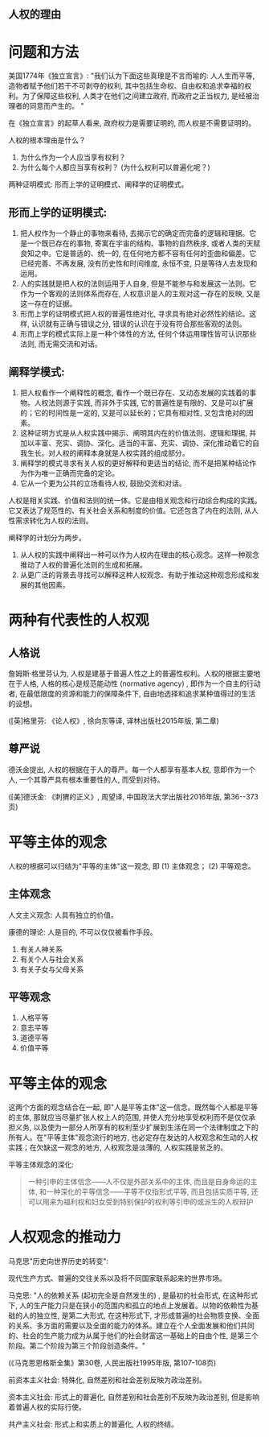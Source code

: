 ## 人权的理由

# 问题和方法

美国1774年《独立宣言》: "我们认为下面这些真理是不言而喻的: 人人生而平等, 造物者赋予他们若干不可剥夺的权利, 其中包括生命权、自由权和追求幸福的权利。为了保障这些权利, 人类才在他们之间建立政府, 而政府之正当权力, 是经被治理者的同意而产生的。 "

在《独立宣言》的起草人看来, 政府权力是需要证明的, 而人权是不需要证明的。 

人权的根本理由是什么？
1. 为什么作为一个人应当享有权利？
2. 为什么每个人都应当享有权利？ (为什么权利可以普遍化呢？) 

两种证明模式: 形而上学的证明模式、阐释学的证明模式。

## 形而上学的证明模式:  

1. 把人权作为一个静止的事物来看待, 去揭示它的确定而完备的逻辑和理据。它是一个既已存在的事物, 寄寓在宇宙的结构、事物的自然秩序, 或者人类的天赋良知之中。它是普适的、统一的, 在任何地方都不容有任何的歪曲和偏差。它已经完善、不再发展, 没有历史性和时间维度, 永恒不变, 只是等待人去发现和运用。 
2. 人的实践就是把人权的法则运用于人自身, 但是不能参与和发展这一法则。它作为一个客观的法则体系而存在, 人权意识是人的主观对这一存在的反映, 又是这一存在的证据。 
3. 形而上学的证明模式把人权的普遍性绝对化, 寻求具有绝对必然性的结论。这样, 认识就有正确与错误之分, 错误的认识在于没有符合那些客观的法则。 
4. 形而上学的模式实际上是一种个体性的方法, 任何个体运用理性皆可认识那些法则, 而无需交流和对话。

## 阐释学模式:  

1. 把人权看作一个阐释性的概念, 看作一个既已存在、又动态发展的实践着的事物。人权法则源于实践, 而非外于实践, 它的普遍性是有限的、又是可以扩展的；它的时间性是一定的, 又是可以延长的；它具有相对性, 又包含绝对的因素。 
2. 这种证明方式是从人权实践中揭示、阐明其内在的价值法则、逻辑和理据, 并加以丰富、充实、调协、深化。适当的丰富、充实、调协、深化推动着它的自我生长。对人权的阐释本身就是人权实践的组成部分。 
3. 阐释学的模式寻求有关人权的更好解释和更适当的结论, 而不是把某种结论作为作为唯一正确而完备的定论。 
4. 它从一个更为公共的立场看待人权, 鼓励交流和对话。

人权是相关实践、价值和法则的统一体。它是由相关观念和行动综合构成的实践。它又表达了规范性的、有关社会关系和制度的价值。它还包含了内在的法则, 从人性需求转化为人权的法则。

阐释学的计划分为两步。
1. 从人权的实践中阐释出一种可以作为人权内在理由的核心观念。这样一种观念推动了人权的普遍化法则的生成和拓展。
2. 从更广泛的背景去寻找可以解释这种人权观念、有助于推动这种观念形成和发展的其他因素。

# 两种有代表性的人权观

## 人格说

詹姆斯·格里芬认为, 人权是建基于普遍人性之上的普遍性权利。人权的根据主要地在于人格, 人格的核心是规范能动性 (normative agency) , 即作为一个自主的行动者, 在最低限度的资源和能力的保障条件下, 自由地选择和追求某种值得过的生活的设想。

 ([英]格里芬: 《论人权》, 徐向东等译, 译林出版社2015年版, 第二章) 

## 尊严说

德沃金提出, 人权的根据在于人的尊严。每一个人都享有基本人权, 意即作为一个人, 一个其尊严具有根本重要性的人, 而受到对待。

 ([美]德沃金: 《刺猬的正义》, 周望译, 中国政法大学出版社2016年版, 第36--373页) 

# 平等主体的观念

人权的根据可以归结为"平等的主体"这一观念, 即 (1) 主体观念； (2) 平等观念。

## 主体观念

人文主义观念: 人具有独立的价值。

康德的理论: 人是目的, 不可以仅仅被看作手段。

1. 有关人神关系
2. 有关个人与社会关系
3. 有关子女与父母关系

## 平等观念

1. 人格平等
2. 意志平等
3. 道德平等
4. 价值平等

# 平等主体的观念

这两个方面的观念结合在一起, 即"人是平等主体"这一信念。既然每个人都是平等的主体, 那就应当尽量扩张人权上人的范围, 并使人充分地享受权利而不是仅仅承担义务, 以及使为一部分人所享有的权利至少扩展到生活在同一个法律制度之下的所有人。在"平等主体"观念流行的地方, 也必定存在发达的人权观念和生动的人权实践；在欠缺这一观念的地方, 人权观念是淡薄的, 人权实践是贫乏的。

平等主体观念的深化: 

> 一种引申的主体信念——人不仅是外部关系中的主体, 而且是自身命运的主体, 和一种深化的平等信念——平等不仅指形式平等, 而且包括实质平等, 还可以用来为福利权和妇女受到特别保护的权利等引申的或派生的人权辩护

# 人权观念的推动力

马克思"历史向世界历史的转变": 

现代生产方式、普遍的交往关系以及将不同国家联系起来的世界市场。

马克思: "人的依赖关系 (起初完全是自然发生的) , 是最初的社会形式, 在这种形式下, 人的生产能力只是在狭小的范围内和孤立的地点上发展着。以物的依赖性为基础的人的独立性, 是第二大形式, 在这种形式下, 才形成普遍的社会物质变换、全面的关系、多方面的需要以及全面的能力的体系。建立在个人全面发展和他们共同的、社会的生产能力成为从属于他们的社会财富这一基础上的自由个性, 是第三个阶段。第二个阶段为第三个阶段创造条件。"

 (《马克思恩格斯全集》第30卷, 人民出版社1995年版, 第107-108页) 

前资本主义社会: 特殊化, 自然差别和社会差别反映为政治差别。

资本主义社会: 形式上的普遍化, 自然差别和社会差别不反映为政治差别, 但是影响着普遍人权的实际行使。

共产主义社会: 形式上和实质上的普遍化, 人权的终结。
